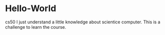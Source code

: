 
# Hello-World
cs50
I just understand a little knowledge about scientice computer.
This is a challenge to learn the course.
